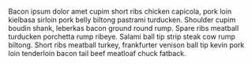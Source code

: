 Bacon ipsum dolor amet cupim short ribs chicken capicola, pork loin kielbasa sirloin pork belly biltong pastrami turducken. Shoulder cupim boudin shank, leberkas bacon ground round rump. Spare ribs meatball turducken porchetta rump ribeye. Salami ball tip strip steak cow rump biltong. Short ribs meatball turkey, frankfurter venison ball tip kevin pork loin tenderloin bacon tail beef meatloaf chuck fatback.
